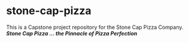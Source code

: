 # stone-cap-pizza
This is a Capstone project repository for the Stone Cap Pizza Company.
***Stone Cap Pizza ... the Pinnacle of Pizza Perfection***
